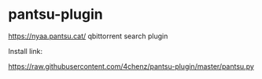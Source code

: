 # pantsu-plugin
https://nyaa.pantsu.cat/ qbittorrent search plugin

Install link:

https://raw.githubusercontent.com/4chenz/pantsu-plugin/master/pantsu.py
